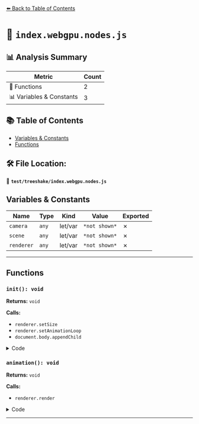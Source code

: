 [⬅️ Back to Table of Contents](../../index.md)

# 📄 `index.webgpu.nodes.js`

## 📊 Analysis Summary

| Metric | Count |
|--------|-------|
| 🔧 Functions | 2 |
| 📊 Variables & Constants | 3 |

## 📚 Table of Contents

- [Variables & Constants](#variables-constants)
- [Functions](#functions)

## 🛠️ File Location:
📂 **`test/treeshake/index.webgpu.nodes.js`**

## Variables & Constants

| Name | Type | Kind | Value | Exported |
|------|------|------|-------|----------|
| `camera` | `any` | let/var | `*not shown*` | ✗ |
| `scene` | `any` | let/var | `*not shown*` | ✗ |
| `renderer` | `any` | let/var | `*not shown*` | ✗ |


---

## Functions

### `init(): void`

**Returns:** `void`

**Calls:**

- `renderer.setSize`
- `renderer.setAnimationLoop`
- `document.body.appendChild`

<details><summary>Code</summary>

```typescript
function init() {

	camera = new THREE.PerspectiveCamera( 70, window.innerWidth / window.innerHeight, 0.01, 10 );

	scene = new THREE.Scene();

	renderer = new THREE.WebGPURenderer( { antialias: true } );
	renderer.setSize( window.innerWidth, window.innerHeight );
	renderer.setAnimationLoop( animation );
	document.body.appendChild( renderer.domElement );

}
```
</details>

### `animation(): void`

**Returns:** `void`

**Calls:**

- `renderer.render`

<details><summary>Code</summary>

```typescript
function animation( ) {

	renderer.render( scene, camera );

}
```
</details>


---